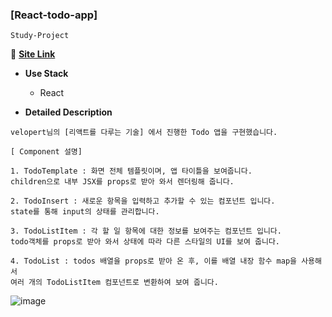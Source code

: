 ### [React-todo-app]
`Study-Project`

:link: **<a href="" target="_blank">Site Link</a>** 

- **Use Stack**
  - React
  
- **Detailed Description**
```
velopert님의 [리액트를 다루는 기술] 에서 진행한 Todo 앱을 구현했습니다.

[ Component 설명]

1. TodoTemplate : 화면 전체 템플릿이며, 앱 타이틀을 보여줍니다. 
children으로 내부 JSX를 props로 받아 와서 렌더링해 줍니다.

2. TodoInsert : 새로운 항목을 입력하고 추가할 수 있는 컴포넌트 입니다. 
state를 통해 input의 상태를 관리합니다.

3. TodoListItem : 각 할 일 항목에 대한 정보를 보여주는 컴포넌트 입니다. 
todo객체를 props로 받아 와서 상태에 따라 다른 스타일의 UI를 보여 줍니다.

4. TodoList : todos 배열을 props로 받아 온 후, 이를 배열 내장 함수 map을 사용해서 
여러 개의 TodoListItem 컴포넌트로 변환하여 보여 줍니다.
```

![image](https://user-images.githubusercontent.com/86578755/189834723-0db16bf2-0a63-43d3-ab33-b846692bf146.png)

